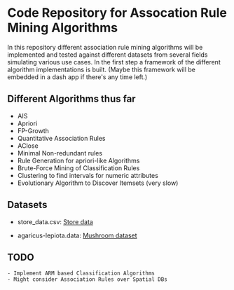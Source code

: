# Code Repository for Assocation Rule Mining Algorithms

In this repository different association rule mining algorithms will be implemented and tested against different datasets from several fields simulating various use cases. In the first step
a framework of the different algorithm implementations is built.
(Maybe this framework will be embedded in a dash app if there's any time left.)

## Different Algorithms thus far

- AIS
- Apriori
- FP-Growth
- Quantitative Association Rules
- AClose
- Minimal Non-redundant rules
- Rule Generation for apriori-like Algorithms
- Brute-Force Mining of Classification Rules
- Clustering to find intervals for numeric attributes
- Evolutionary Algorithm to Discover Itemsets (very slow)

## Datasets

- store_data.csv: [Store data](https://user.informatik.uni-goettingen.de/~sherbold/store_data.csv)

- agaricus-lepiota.data: [Mushroom dataset](https://archive.ics.uci.edu/ml/datasets/mushroom)

## TODO

```
- Implement ARM based Classification Algorithms
- Might consider Association Rules over Spatial DBs
```
